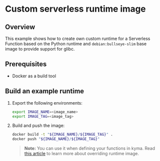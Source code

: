 # Custom serverless runtime image

## Overview

This example shows how to create own custom runtime for a Serverless Function based on the Python runtime and `debian:bullseye-slim` base image to provide support for glibc.

## Prerequisites

- Docker as a build tool

## Build an example runtime

1. Export the following environments:

    ```bash
    export IMAGE_NAME=<image_name>
    export IMAGE_TAG=<image_tag>
    ```

2. Build and push the image:

    ```bash
    docker build -t "${IMAGE_NAME}/${IMAGE_TAG}" .
    docker push "${IMAGE_NAME}/${IMAGE_TAG}"
    ```

    > **Note:** You can use it when defining your functions in kyma. Read [this article](https://kyma-project.io/docs/kyma/latest/05-technical-reference/svls-08-function-specification#override-runtime-image) to learn more about overriding runtime image.
